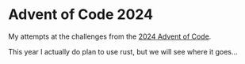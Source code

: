 # Advent of Code 2024

My attempts at the challenges from the [2024 Advent of Code](https://adventofcode.com/2024).

This year I actually do plan to use rust, but we will see where it goes...
